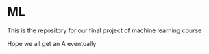 # ML
This is the repository for our final project of machine learning course

Hope we all get an A eventually

